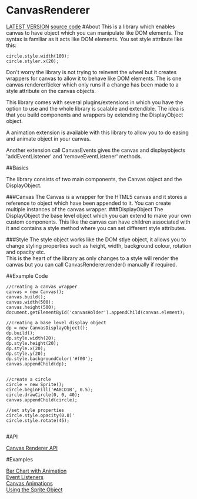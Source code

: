 CanvasRenderer
==============

[LATEST VERSION](https://github.com/fahimc/CanvasRenderer/tree/master/src)
[source code](https://github.com/fahimc/CanvasRenderer/tree/master/app/lib/canvas)
#About
This is a library which enables canvas to have object which you can manipulate like DOM elements. The syntax is familiar as it acts like DOM elements. You set style attribute like this:

```
circle.style.width(100);
circle.styler.x(20);
```

Don't worry the library is not trying to reinvent the wheel but it creates wrappers for canvas to allow it to behave like DOM elements. The is one canvas renderer/ticker which only runs if a change has been made to a style attribute on the canvas objects.  

This library comes with several plugins/extensions in which you have the option to use and the whole library is scalable and extendible. The idea is that you build components and wrappers by extending the DisplayObject object.

A animation extension is available with this library to allow you to do easing and animate object in your canvas.

Another extension call CanvasEvents gives the canvas and displayobjects 'addEventListener' and 'removeEventListener' methods.  

##Basics

The library consists of two main components, the Canvas object and the DisplayObject.   

###Canvas
The Canvas is a wrapper for the HTML5 canvas and it stores a reference to object which have been appended to it. You can create multiple instances of the canvas wrapper.
###DisplayObject
The DisplayObject the base level object which you can extend to make your own custom components. This like the canvas can have children associated with it and contains a style method where you can set different style attributes. 

###Style
The style object works like the DOM stlye object, it allows you to change styling properties such as height, width, background colour, rotation and opacity etc.  
This is the heart of the library as only changes to a style will render the canvas but you can call CanvasRenderer.render() manually if required.   

##Example Code

```
//creating a canvas wrapper
canvas = new Canvas();
canvas.build();
canvas.width(500);
canvas.height(500);
document.getElementById('canvasHolder').appendChild(canvas.element);

//creating a base level display object
dp = new CanvasDisplayObject();
dp.build();
dp.style.width(20);
dp.style.height(20);
dp.style.x(20);
dp.style.y(20);
dp.style.backgroundColor('#f00');
canvas.appendChild(dp);


//create a circle
circle = new Sprite();
circle.beginFill('#A8CD1B', 0.5);
circle.drawCircle(0, 0, 40);
canvas.appendChild(circle);

//set style properties
circle.style.opacity(0.8)'
circle.style.rotate(45);


```
  
#API

[Canvas Renderer API](http://fahimc.github.io/CanvasRenderer/)

#Examples

[Bar Chart with Animation](http://8fc.co.uk/github/examples/canvasrenderer/example1.html)  
[Event Listeners](http://8fc.co.uk/github/examples/canvasrenderer/example2.html)  
[Canvas Animations](http://8fc.co.uk/github/examples/canvasrenderer/example3.html)  
[Using the Sprite Object](http://8fc.co.uk/github/examples/canvasrenderer/example4.html)  
